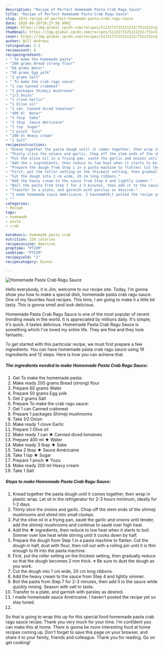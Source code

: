 ```yaml
---
description: "Recipe of Perfect Homemade Pasta Crab Ragu Sauce"
title: "Recipe of Perfect Homemade Pasta Crab Ragu Sauce"
slug: 1533-recipe-of-perfect-homemade-pasta-crab-ragu-sauce
date: 2020-06-26T16:27:50.990Z
image: https://img-global.cpcdn.com/recipes/5113173725151232/751x532cq70/homemade-pasta-crab-ragu-sauce-recipe-main-photo.jpg
thumbnail: https://img-global.cpcdn.com/recipes/5113173725151232/751x532cq70/homemade-pasta-crab-ragu-sauce-recipe-main-photo.jpg
cover: https://img-global.cpcdn.com/recipes/5113173725151232/751x532cq70/homemade-pasta-crab-ragu-sauce-recipe-main-photo.jpg
author: Bill Andrews
ratingvalue: 3.2
reviewcount: 6
recipeingredient:
- " To make the homemade pasta"
- "200 grams Bread strong flour"
- "60 grams Water"
- "50 grams Egg yolk"
- "2 grams Salt"
- " To make the crab ragu sauce"
- "1 can Canned crabmeat"
- "1 packages Shimeji mushrooms"
- "1/2 Onion"
- "1 clove Garlic"
- "1 Olive oil"
- "1 can  Canned diced tomatoes"
- "400 ml  Water"
- "3 tbsp  Sake"
- "2 tbsp  Sauce Amricaine"
- "1 tsp  Sugar"
- "1 pinch  Yuzu"
- "200 ml Heavy cream"
- "1 Salt"
recipeinstructions:
- "Knead together the pasta dough until it comes together, then wrap in plastic wrap. Let sit in the refrigerator for 2-3 hours minimum, ideally for 1-2 days."
- "Thinly slice the onions and garlic. Chop off the stem ends of the shimeji mushrooms and shred into small clumps."
- "Put the olive oil in a frying pan, sauté the garlic and onions until tender, add the shimeji mushrooms and continue to sauté over high heat."
- "Add the ★ ingredients, then reduce to low heat when it starts to boil. Simmer over low heat while stirring until it cooks down by half."
- "Prepare the dough from Step 1 in a pasta machine to flatten: Cut the dough in half, dust with flour, then roll out with a rolling pin until it is thin enough to fit into the pasta machine."
- "First, put the roller setting on the thickest setting, then gradually reduce so that the dough becomes 2 mm thick. ※ Be sure to dust the dough as you work."
- "Cut the dough into 1 cm wide, 20 cm long ribbons."
- "Add the heavy cream to the sauce from Step 4 and lightly simmer."
- "Boil the pasta from Step 7 for 2-3 minutes, then add it to the sauce while quickly mixing. Season with salt to taste."
- "Transfer to a plate, and garnish with parsley as desired."
- "I made homemade sauce Américaine. I haven&#39;t posted the recipe yet so stay tuned."
- ""
categories:
- Recipe
tags:
- homemade
- pasta
- crab

katakunci: homemade pasta crab 
nutrition: 228 calories
recipecuisine: American
preptime: "PT28M"
cooktime: "PT52M"
recipeyield: "2"
recipecategory: Dinner

---
```



![Homemade Pasta Crab Ragu Sauce](https://img-global.cpcdn.com/recipes/5113173725151232/751x532cq70/homemade-pasta-crab-ragu-sauce-recipe-main-photo.jpg)

Hello everybody, it is Jim, welcome to our recipe site. Today, I'm gonna show you how to make a special dish, homemade pasta crab ragu sauce. One of my favorites food recipes. This time, I am going to make it a little bit tasty. This is gonna smell and look delicious.



Homemade Pasta Crab Ragu Sauce is one of the most popular of recent trending meals in the world. It is appreciated by millions daily. It's simple, it's quick, it tastes delicious. Homemade Pasta Crab Ragu Sauce is something which I've loved my entire life. They are fine and they look fantastic.


To get started with this particular recipe, we must first prepare a few ingredients. You can have homemade pasta crab ragu sauce using 19 ingredients and 12 steps. Here is how you can achieve that.

<!--inarticleads1-->

##### The ingredients needed to make Homemade Pasta Crab Ragu Sauce:

1. Get  To make the homemade pasta:
1. Make ready 200 grams Bread (strong) flour
1. Prepare 60 grams Water
1. Prepare 50 grams Egg yolk
1. Get 2 grams Salt
1. Prepare  To make the crab ragu sauce:
1. Get 1 can Canned crabmeat
1. Prepare 1 packages Shimeji mushrooms
1. Take 1/2 Onion
1. Make ready 1 clove Garlic
1. Prepare 1 Olive oil
1. Make ready 1 can ★ Canned diced tomatoes
1. Prepare 400 ml ★ Water
1. Make ready 3 tbsp ★ Sake
1. Take 2 tbsp ★ Sauce Américaine
1. Take 1 tsp ★ Sugar
1. Prepare 1 pinch ★ Yuzu
1. Make ready 200 ml Heavy cream
1. Take 1 Salt




<!--inarticleads2-->

##### Steps to make Homemade Pasta Crab Ragu Sauce:

1. Knead together the pasta dough until it comes together, then wrap in plastic wrap. Let sit in the refrigerator for 2-3 hours minimum, ideally for 1-2 days.
1. Thinly slice the onions and garlic. Chop off the stem ends of the shimeji mushrooms and shred into small clumps.
1. Put the olive oil in a frying pan, sauté the garlic and onions until tender, add the shimeji mushrooms and continue to sauté over high heat.
1. Add the ★ ingredients, then reduce to low heat when it starts to boil. Simmer over low heat while stirring until it cooks down by half.
1. Prepare the dough from Step 1 in a pasta machine to flatten: Cut the dough in half, dust with flour, then roll out with a rolling pin until it is thin enough to fit into the pasta machine.
1. First, put the roller setting on the thickest setting, then gradually reduce so that the dough becomes 2 mm thick. ※ Be sure to dust the dough as you work.
1. Cut the dough into 1 cm wide, 20 cm long ribbons.
1. Add the heavy cream to the sauce from Step 4 and lightly simmer.
1. Boil the pasta from Step 7 for 2-3 minutes, then add it to the sauce while quickly mixing. Season with salt to taste.
1. Transfer to a plate, and garnish with parsley as desired.
1. I made homemade sauce Américaine. I haven&#39;t posted the recipe yet so stay tuned.
1. 




So that is going to wrap this up for this special food homemade pasta crab ragu sauce recipe. Thank you very much for your time. I'm confident you can make this at home. There is gonna be more interesting food at home recipes coming up. Don't forget to save this page on your browser, and share it to your family, friends and colleague. Thank you for reading. Go on get cooking!
